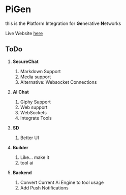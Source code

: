 # PiGen

this is the **P**latform **I**ntegration for **Ge**nerative **N**etworks

Live Website [here](https://superladens.onrender.com/)

## ToDo

1. **SecureChat**
    1. Markdown Support
    2. Media support
    3. Alternative: Websocket Connections

2. **AI Chat**
    1. Giphy Support
    2. Web support
    3. WebSockets
    4. Integrate Tools

3. **SD**
    1. Better UI
  
4. **Builder**
    1. Like... make it
    2. tool ai

5. **Backend**
    1. Convert Current Ai Engine to tool usage
    2. Add Push Notifications
